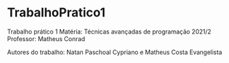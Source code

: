 # TrabalhoPratico1
Trabalho prático 1
Matéria: Técnicas avançadas de programação 2021/2
Professor: Matheus Conrad

Autores do trabalho: Natan Paschoal Cypriano e Matheus Costa Evangelista


